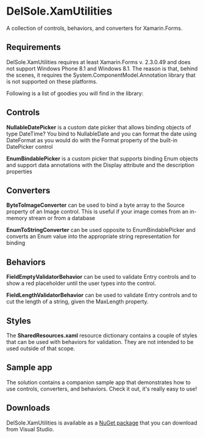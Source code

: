 # DelSole.XamUtilities
A collection of controls, behaviors, and converters for Xamarin.Forms. 

## Requirements

DelSole.XamUtilities requires at least Xamarin.Forms v. 2.3.0.49 and does not support Windows Phone 8.1 and Windows 8.1. The reason is that, behind the scenes, it requires the System.ComponentModel.Annotation library that is not supported on these platforms.

Following is a list of goodies you will find in the library:

## Controls

**NullableDatePicker** is a custom date picker that allows binding objects of type DateTime? You bind to NullableDate and you can format the date using DateFormat as you would do with the Format property of the built-in DatePicker control

**EnumBindablePicker** is a custom picker that supports binding Enum objects and support data annotations with the Display attribute and the description properties


## Converters

**ByteToImageConverter** can be used to bind a byte array to the Source property of an Image control. This is useful if your image comes from an in-memory stream or from a database

**EnumToStringConverter** can be used opposite to EnumBindablePicker and converts an Enum value into the appropriate string representation for binding

## Behaviors

**FieldEmptyValidatorBehavior** can be used to validate Entry controls and to show a red placeholder until the user types into the control.

**FieldLengthValidatorBehavior** can be used to validate Entry controls and to cut the length of a string, given the MaxLength property.

## Styles

The **SharedResources.xaml** resource dictionary contains a couple of styles that can be used with behaviors for validation. They are not intended to be used outside of that scope.

## Sample app

The solution contains a companion sample app that demonstrates how to use controls, converters, and behaviors. Check it out, it's really easy to use!

## Downloads

DelSole.XamUtilities is available as a [NuGet package](https://www.nuget.org/packages/DelSole.XamUtilities/1.0.0) that you can download from Visual Studio. 
